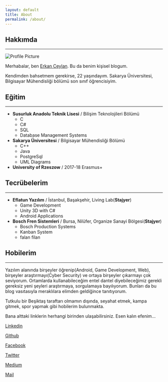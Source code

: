```yaml
---
layout: default
title: About
permalink: /about/
---
```

## Hakkımda
-----
<img src="{{ site.baseurl }}/assets/profile-placeholder.gif" title="Profile Picture" class="profile">
  
Merhabalar, ben [Erkan Ceylan][erkanceylan]. Bu da benim kişisel blogum.
  
Kendimden bahsetmem gerekirse, 22 yaşındayım. Sakarya Üniversitesi, Bilgisayar Mühendisliği bölümü son sınıf öğrencisiyim.  
  
## Eğitim
-----
* __Susurluk Anadolu Teknik Lisesi__ / Bilişim Teknolojileri Bölümü
	- C
	- C#
	- SQL
	- Database Management Systems
* __Sakarya Üniversitesi__ / Bilgisayar Mühendisliği Bölümü
	- C++
	- Java
	- PostgreSql
	- UML Diagrams
* __University of Rzeszow__ / 2017-18 Erasmus+
## Tecrübelerim
-----
* __Eflatun Yazılım__ / İstanbul, Başakşehir, Living Lab(__Stajyer__)
	- Game Development
	- Unity 3D with C#
	- Android Applications
* __Bosch Fren Sistemleri__ / Bursa, Nilüfer, Organize Sanayi Bölgesi(__Stajyer__)
	- Bosch Production Systems
	- Kanban System
	- falan filan
## Hobilerim
-----
Yazılım alanında birşeyler öğrenip(Android, Game Development, Web), birşeyler araştırmayı(Cyber Security) ve ortaya birşeyler çıkarmayı çok seviyorum. Ortamlarda kullanabileceğim
entel dantel diyebileceğimiz gerekli gereksiz yeni şeyleri araştırmaya, sorgulamaya bayılıyorum. Bunları da bu blog vasıtasıyla
meraklılara elimden geldiğince tanıtıyorum.  
  
Tutkulu bir Beşiktaş taraftarı olmamın dışında, seyahat etmek, kampa gitmek, spor yapmak gibi hobilerim bulunmakta.  
  
Bana alttaki linklerin herhangi birinden ulaşabilirsiniz. Esen kalın efenim...  
  

[Linkedin][linkedin]  
  
[Github][github]  
  
[Facebook][facebook]  
  
[Twitter][twitter]  
  
[Medium][medium]  
  
[Mail][mail]  
  

[erkanceylan]: http://erkanceylan.com
[github]: https://github.com/erkanceylan
[facebook]: https://facebook.com/erkanceylan.4
[twitter]: https://twitter.com/erkan4ceylan
[linkedin]: https://tr.linkedin.com/in/erkanceylan
[medium]: https://medium.com/erkanceylan
[mail]: mailto:erkanceylan4@gmail.com
[pinterest]: https://pinterest.com/
